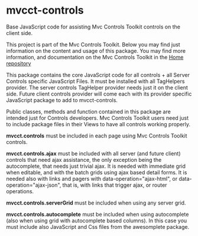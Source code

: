 # mvcct-controls
Base JavaScript code for assisting Mvc Controls Toolkit controls on the client side. 

This project is part of the Mvc Controls Toolkit. Below you may find just information on the content and 
usage of this package. You may find more information, and documentation on the Mvc Controls Toolkit 
in the [Home repository](https://github.com/MvcControlsToolkit/Home)

This package contains the core JavaScript code for all controls + all Server Controls specific JavaScript Files. 
It must be installed with all TagHelpers provider. The server controls TagHelper provider needs just it on the client
side. Future client controls provider will come each with its provider specific JavaScript package 
to add to mvcct-controls.

Public classes, methods and function contained in this package are intended just for Controls developers. 
Mvc Controls Toolkit users need just to include package files in their Views to have all controls working 
properly. 

**mvcct.controls** must be included in each page using Mvc Controls Toolkit controls.

**mvcct.controls.ajax** must be included with all server (and future client) controls that need ajax
 assistance, the only exception being the autocomplete, that needs just trivial ajax. 
 It is needed with immediate grid when editable, and with the batch grids using ajax based detail forms.
 It is needed also with links and pagers with data-operation="ajax-html", or data-operation="ajax-json", 
 that is, with links that trigger ajax, or router operations.

 **mvcct.controls.serverGrid** must be included when using any server grid.

 **mvcct.controls.autocomplete** must be included when using autocomplete (also when using grid with autocomplete based columns).
 In this case you must include also JavaScript and Css files from the awesomplete package.

